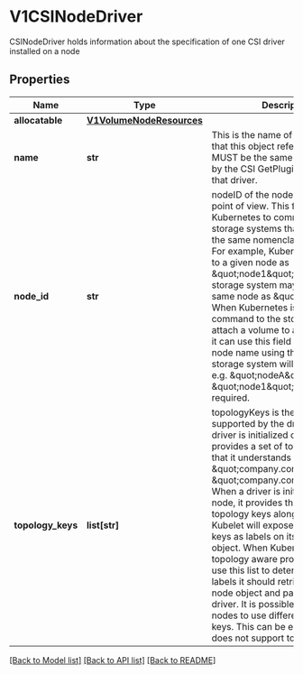 # V1CSINodeDriver

CSINodeDriver holds information about the specification of one CSI driver installed on a node

## Properties
Name | Type | Description | Notes
------------ | ------------- | ------------- | -------------
**allocatable** | [**V1VolumeNodeResources**](V1VolumeNodeResources.md) |  | [optional] 
**name** | **str** | This is the name of the CSI driver that this object refers to. This MUST be the same name returned by the CSI GetPluginName() call for that driver. | 
**node_id** | **str** | nodeID of the node from the driver point of view. This field enables Kubernetes to communicate with storage systems that do not share the same nomenclature for nodes. For example, Kubernetes may refer to a given node as \&quot;node1\&quot;, but the storage system may refer to the same node as \&quot;nodeA\&quot;. When Kubernetes issues a command to the storage system to attach a volume to a specific node, it can use this field to refer to the node name using the ID that the storage system will understand, e.g. \&quot;nodeA\&quot; instead of \&quot;node1\&quot;. This field is required. | 
**topology_keys** | **list[str]** | topologyKeys is the list of keys supported by the driver. When a driver is initialized on a cluster, it provides a set of topology keys that it understands (e.g. \&quot;company.com/zone\&quot;, \&quot;company.com/region\&quot;). When a driver is initialized on a node, it provides the same topology keys along with values. Kubelet will expose these topology keys as labels on its own node object. When Kubernetes does topology aware provisioning, it can use this list to determine which labels it should retrieve from the node object and pass back to the driver. It is possible for different nodes to use different topology keys. This can be empty if driver does not support topology. | [optional] 

[[Back to Model list]](../README.md#documentation-for-models) [[Back to API list]](../README.md#documentation-for-api-endpoints) [[Back to README]](../README.md)


